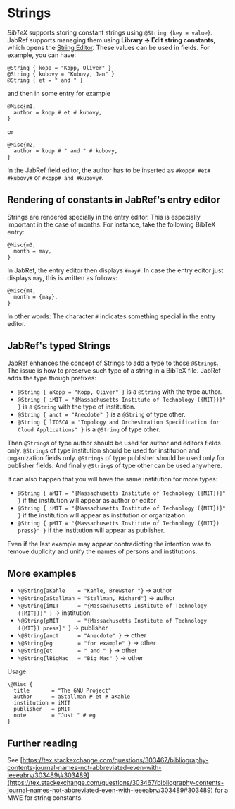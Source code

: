 # Strings

_BibTeX_ supports storing constant strings using `@String {key = value}`. JabRef supports managing them using **Library → Edit string constants**, which opens the [String Editor](../setup/stringeditor.md). These values can be used in fields. For example, you can have:

```text
@String { kopp = "Kopp, Oliver" }
@String { kubovy = "Kubovy, Jan" }
@String { et = " and " }
```

and then in some entry for example

```text
@Misc{m1,
  author = kopp # et # kubovy,
}
```

or

```text
@Misc{m2,
  author = kopp # " and " # kubovy,
}
```

In the JabRef field editor, the author has to be inserted as `#kopp# #et# #kubovy#` or `#kopp# and #kubovy#`.

## Rendering of constants in JabRef's entry editor

Strings are rendered specially in the entry editor. This is especially important in the case of months. For instance, take the following BibTeX entry:

```text
@Misc{m3,
  month = may,
}
```

In JabRef, the entry editor then displays `#may#`. In case the entry editor just displays `may`, this is written as follows:

```text
@Misc{m4,
  month = {may},
}
```

In other words: The character `#` indicates something special in the entry editor.

## JabRef's typed Strings

JabRef enhances the concept of Strings to add a type to those `@String`s. The issue is how to preserve such type of a string in a BibTeX file. JabRef adds the type though prefixes:

* `@String { aKopp = "Kopp, Oliver" }` is a `@String` with the type author.
* `@String { iMIT = "{Massachusetts Institute of Technology ({MIT})}" }` is a `@String` with the type of institution.
* `@String { anct = "Anecdote" }` is a `@String` of type other.
* `@String { lTOSCA = "Topology and Orchestration Specification for Cloud Applications" }` is a `@String` of type other.

Then `@String`s of type author should be used for author and editors fields only. `@String`s of type institution should be used for institution and organization fields only. `@String`s of type publisher should be used only for publisher fields. And finally `@String`s of type other can be used anywhere.

It can also happen that you will have the same institution for more types:

* `@String { aMIT = "{Massachusetts Institute of Technology ({MIT})}" }` if the institution will appear as author or editor
* `@String { iMIT = "{Massachusetts Institute of Technology ({MIT})}" }` if the institution will appear as institution or organization
* `@String { pMIT = "{Massachusetts Institute of Technology ({MIT}) press}" }` if the institution will appear as publisher.

Even if the last example may appear contradicting the intention was to remove duplicity and unify the names of persons and institutions.

## More examples

* `\@String{aKahle    = "Kahle, Brewster "}` -&gt; author
* `\@String{aStallman = "Stallman, Richard"}` -&gt; author
* `\@String{iMIT      = "{Massachusetts Institute of Technology ({MIT})}" }` -&gt; institution
* `\@String{pMIT      = "{Massachusetts Institute of Technology ({MIT}) press}" }` -&gt; publisher
* `\@String{anct      = "Anecdote" }` -&gt; other
* `\@String{eg        = "for example" }` -&gt; other
* `\@String{et        = " and " }` -&gt; other
* `\@String{lBigMac   = "Big Mac" }` -&gt; other

Usage:

```text
\@Misc {
  title       = "The GNU Project"
  author      = aStallman # et # aKahle
  institution = iMIT
  publisher   = pMIT
  note        = "Just " # eg
}
```

## Further reading

See [https://tex.stackexchange.com/questions/303467/bibliography-contents-journal-names-not-abbreviated-even-with-ieeeabrv/303489\#303489](https://tex.stackexchange.com/questions/303467/bibliography-contents-journal-names-not-abbreviated-even-with-ieeeabrv/303489#303489) for a MWE for string constants.

